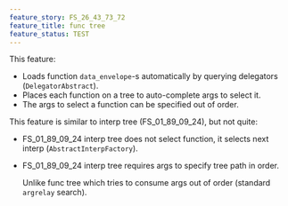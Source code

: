 ```yaml
---
feature_story: FS_26_43_73_72
feature_title: func tree
feature_status: TEST
---
```


This feature:
*   Loads function `data_envelope`-s automatically by querying delegators (`DelegatorAbstract`).
*   Places each function on a tree to auto-complete args to select it.
*   The args to select a function can be specified out of order.

This feature is similar to interp tree (FS_01_89_09_24), but not quite:

*   FS_01_89_09_24 interp tree does not select function, it selects next interp (`AbstractInterpFactory`).

*   FS_01_89_09_24 interp tree requires args to specify tree path in order.

    Unlike func tree which tries to consume args out of order (standard `argrelay` search).
